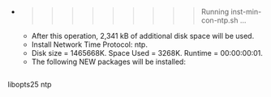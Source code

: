 * >>>>>>>>> Running inst-min-con-ntp.sh ...
  * After this operation, 2,341 kB of additional disk space will be used.
  * Install Network Time Protocol: ntp.
  * Disk size = 1465668K. Space Used = 3268K. Runtime = 00:00:00:01.
  * The following NEW packages will be installed:
  ```bash
libopts25 ntp
  ```
